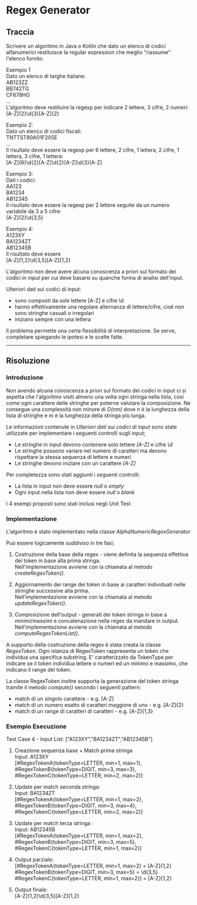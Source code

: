 # Regex Generator

## Traccia

Scrivere un algoritmo in Java o Kotlin che dato un elenco di codici alfanumerici restituisce
la regular expression che meglio "riassume" l'elenco fornito.

Esempio 1  
Dato un elenco di targhe italiane:  
AB123ZZ  
BB742TG  
CF678HG  
...  
L'algoritmo deve restituire la regexp per indicare 2 lettere, 3 cifre, 2 numeri:  
[A-Z]{2}\d{3}[A-Z]{2}

Esempio 2:  
Dato un elenco di codici fiscali:  
TNTTST80A01F205E  
...  
Il risultato deve essere la regexp per 6 lettere, 2 cifre, 1 lettera, 2 cifre, 1 lettera, 3 cifre, 1 lettera:  
[A-Z]{6}\d{2}[A-Z]\d{2}[A-Z]\d{3}[A-Z]

Esempio 3:  
Dati i codici:  
AA123  
BA1234  
AB12345  
Il risultato deve essere la regexp per 2 lettere seguite da un numero variabile da 3 a 5 cifre:  
[A-Z]{2}\d{3,5}

Esempio 4:  
A123XY  
BA1234ZT  
AB12345B  
Il risultato deve essere   
[A-Z]{1,2}\d{3,5}[A-Z]{1,2}

L'algoritmo non deve avere alcuna conoscenza a priori sul formato dei codici in input per cui
deve basarsi su quanche forma di analisi dell'input.

Ulteriori dati sui codici di input:
- sono composti da sole lettere [A-Z] e cifre \d
- hanno effettivamente una regolare alternanza di lettere/cifre, cioè non sono stringhe
  casuali o irregolari
- iniziano sempre con una lettera

Il problema permette una certa flessibilità di interpretazione. Se serve, completare
spiegando le ipotesi e le scelte fatte.


--- 
## Risoluzione

### Introduzione

Non avendo alcuna conoscenza a priori sul formato dei codici in input ci si aspetta che l'algoritmo  visiti almeno una volta ogni stringa nella lista, cosi come ogni carattere delle stringhe per poterne valutare la composizione. Ne consegue una complessità non minore di *O(nm)* dove n è la lunghezza della lista di stringhe e m è la lunghezza della stringa più lunga.

Le informazioni contenute in *Ulteriori dati sui codici di input* sono state utilizzate per implementare i seguenti controlli sugli input;
- Le stringhe in input devono contenere solo lettere *[A-Z]* e cifre *\d*
- Le stringhe possono variare nel numero di caratteri ma devono rispettare la stessa sequenza di lettere e numeri
- Le stringhe devono iniziare con un carattere *[A-Z]*

Per completezza sono stati aggiunti i seguenti controlli:
- La lista in input non deve essere *null* o *empty*
- Ogni input nella lista non deve essere *null* o *blank*

I 4 esempi proposti sono stati inclusi negli Unit Test

### Implementazione

L'algoritmo è stato implementato nella classe *AlphaNumericRegexGenerator*

Può essere logicamente suddiviso in tre fasi;
1. Costruzione della base della regex - viene definita la sequenza effettiva dei token in base alla prima stringa.   
   Nell'implementazione avviene con la chiamata al metodo *createRegexToken()*.


2. Aggiornamento dei range dei token in base ai caratteri individuati nelle stringhe successive alla prima.  
   Nell’implementazione avviene con la chiamata al metodo *updateRegexToken()*.


3. Composizione dell'output  - generati dei token stringa in base a minimi/massimi e concatenazione nella regex da mandare in output.   
   Nell’implementazione avviene con la chiamata al metodo *computeRegexTokenList()*.

A supporto della costruzione della regex è stata creata la classe *RegexToken*. Ogni istanza di 
RegexToken rappresenta un token che individua una specifica substring. E' caratterizzato da TokenType per indicare se il token individua lettere o numeri ed un minimo e massimo, che indicano il range del token.

La classe RegexToken inoltre supporta la generazione del token stringa tramite il metodo *compute()* secondo i seguenti pattern:
- match di un singolo carattere - e.g. [A-Z]
- match di un numero esatto di caratteri maggiore di uno  - e.g. [A-Z]{2}
- match di un range di caratteri di caratteri - e.g. [A-Z]{1,3}


### Esempio Esecuzione

Test Case 4 - Input List: ["A123XY","BA1234ZT","AB12345B"]

1. Creazione sequenza base + Match prima stringa  
   Input: A123XY   
   [#RegexTokenA{tokenType=LETTER, min=1, max=1},  
   #RegexTokenB{tokenType=DIGIT, min=3, max=3},  
   #RegexTokenC{tokenType=LETTER, min=2, max=2}]


2. Update per match seconda stringa:  
   Input: BA1234ZT   
   [#RegexTokenA{tokenType=LETTER, min=1, max=2},  
   #RegexTokenB{tokenType=DIGIT, min=3, max=4},  
   #RegexTokenC{tokenType=LETTER, min=2, max=2}]


3. Update per match terza stringa :  
   Input: AB12345B  
   [#RegexTokenA{tokenType=LETTER, min=1, max=2},  
   #RegexTokenB{tokenType=DIGIT, min=3, max=5},  
   #RegexTokenC{tokenType=LETTER, min=1, max=2}]


4. Output parziale:  
   [#RegexTokenA{tokenType=LETTER, min=1, max=2} = [A-Z]{1,2}  
   #RegexTokenB{tokenType=DIGIT, min=3, max=5} = \d{3,5}  
   #RegexTokenC{tokenType=LETTER, min=1, max=2}] = [A-Z]{1,2}  


5. Output finale:  
   [A-Z]{1,2}\d{3,5}[A-Z]{1,2} 